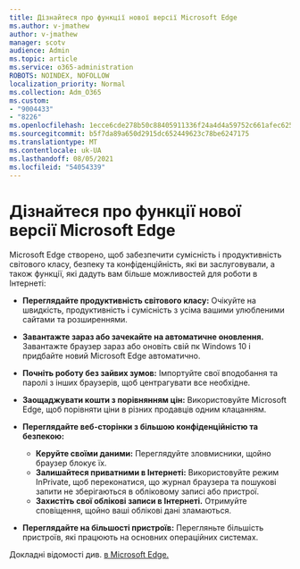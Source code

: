 ```yaml
---
title: Дізнайтеся про функції нової версії Microsoft Edge
ms.author: v-jmathew
author: v-jmathew
manager: scotv
audience: Admin
ms.topic: article
ms.service: o365-administration
ROBOTS: NOINDEX, NOFOLLOW
localization_priority: Normal
ms.collection: Adm_O365
ms.custom:
- "9004433"
- "8226"
ms.openlocfilehash: 1ecce6cde278b50c88405911336f24a4d4a59752c661afec62536d6dd824662e
ms.sourcegitcommit: b5f7da89a650d2915dc652449623c78be6247175
ms.translationtype: MT
ms.contentlocale: uk-UA
ms.lasthandoff: 08/05/2021
ms.locfileid: "54054339"
---
```

# <a name="learn-about-the-features-of-the-new-microsoft-edge"></a>Дізнайтеся про функції нової версії Microsoft Edge

Microsoft Edge створено, щоб забезпечити сумісність і продуктивність світового класу, безпеку та конфіденційність, які ви заслуговували, а також функції, які дадуть вам більше можливостей для роботи в Інтернеті:

- **Переглядайте продуктивність світового класу:** Очікуйте на швидкість, продуктивність і сумісність з усіма вашими улюбленими сайтами та розширеннями.
- **Завантажте зараз або зачекайте на автоматичне оновлення.** Завантажте браузер зараз або оновіть свій пк Windows 10 і придбайте новий Microsoft Edge автоматично.
- **Почніть роботу без зайвих зумов:** Імпортуйте свої вподобання та паролі з інших браузерів, щоб центрагувати все необхідне.
- **Заощаджувати кошти з порівнянням цін:** Використовуйте Microsoft Edge, щоб порівняти ціни в різних продавців одним клацанням.
- **Переглядайте веб-сторінки з більшою конфіденційністю та безпекою:**
  - **Керуйте своїми даними:** Переглядуйте зловмисники, щойно браузер блокує їх.
  - **Залишайтеся приватними в Інтернеті:** Використовуйте режим InPrivate, щоб переконатися, що журнал браузера та пошукові запити не зберігаються в обліковому записі або пристрої.
  - **Захистіть свої облікові записи в Інтернеті.** Отримуйте сповіщення, щойно ваші облікові дані зламаються.

- **Переглядайте на більшості пристроїв:** Перегляньте більшість пристроїв, які працюють на основних операційних системах.

Докладні відомості див. [в Microsoft Edge.](https://go.microsoft.com/fwlink/?linkid=2146817)
